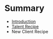 # Summary

* [Introduction](README.md)
* [Talent Recipe](talent_recipe/README.md)
* New Client Recipe

